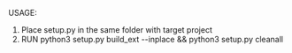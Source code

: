 USAGE:

1. Place setup.py in the same folder with target project
2. RUN python3 setup.py build_ext --inplace && python3 setup.py cleanall
